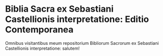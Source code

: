 # Biblia Sacra ex Sebastiani Castellionis interpretatione: Editio Contemporanea

Omnibus visitantibus meum repositorium Bibliorum Sacrorum ex Sebastiani Castellionis interpretatione: salutem!
